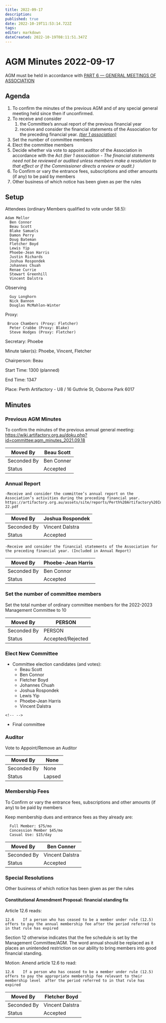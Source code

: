 ```yaml
---
title: 2022-09-17
description: 
published: true
date: 2022-10-19T11:53:14.722Z
tags: 
editor: markdown
dateCreated: 2022-10-19T08:11:51.347Z
---
```


# AGM Minutes 2022-09-17

AGM must be held in accordance with [PART 6 — GENERAL MEETINGS OF ASSOCIATION](https://wiki.artifactory.org.au/doku.php?id=constitution#annual_general_meeting)

## Agenda

1.  To confirm the minutes of the previous AGM and of any special general meeting held since then if unconfirmed.
2.  To receive and consider
    1.  the Committee’s annual report of the previous financial year
    2.  receive and consider the financial statements of the Association for the preceding financial year. *[(tier 1 association)](https://www.commerce.wa.gov.au/publications/financial-reporting-under-new-associations-law)*
3.  Set the number of committee members
4.  Elect the committee members
5.  Decide whether via vote to appoint auditor of the Association in accordance with the Act *(tier 1 association - The financial statements need not be reviewed or audited unless members make a resolution to that effect or if the Commissioner directs a review or audit.)*
6.  To Confirm or vary the entrance fees, subscriptions and other amounts (if any) to be paid by members
7.  Other business of which notice has been given as per the rules

## Setup

Attendees (ordinary Members qualified to vote under 58.5):

    Adam Mellor
      Ben Connor
      Beau Scott
      Blake Samuels
      Damon Perry
      Doug Bateman
      Fletcher Boyd
      Lewis Yip
      Phoebe-Jean Harris
      Justin Richards
      Joshua Rospondek
      Johannes Chuah
      Renae Currie
      Stewart Greenhill
      Vincent Dalstra
      

Observing

      Guy Longhorn
      Nick Bannon
      Douglas McMahlon-Winter

Proxy:

     Bruce Chambers (Proxy: Fletcher)
      Peter Crabbe (Proxy: Blake)
      Steve Hodges (Proxy: Fletcher)

Secretary: Phoebe

Minute taker(s): Phoebe, Vincent, Fletcher

Chairperson: Beau

Start Time: 1300 (planned)

End Time: 1347

Place: Perth Artifactory - U8 / 16 Guthrie St, Osborne Park 6017

## Minutes

### Previous AGM Minutes

To confirm the minutes of the previous annual general meeting: <https://wiki.artifactory.org.au/doku.php?id=committee:agm_minutes_2021.09.18>

| Moved By    | Beau Scott |
|-------------|------------|
| Seconded By | Ben Conner |
| Status      | Accepted   |

### Annual Report

    -Receive and consider the committee’s annual report on the Association’s activities during the preceding financial year. https://artifactory.org.au/assets/site/reports/Perth%20Artifactory%20Inc%20Annual%20Report%202021-22.pdf

| Moved By    | Joshua Rospondek |
|-------------|------------------|
| Seconded By | Vincent Dalstra  |
| Status      | Accepted         |

    -Receive and consider the financial statements of the Association for the preceding financial year. (Included in Annual Report)

| Moved By    | Phoebe-Jean Harris |
|-------------|--------------------|
| Seconded By | Ben Connor         |
| Status      | Accepted           |

### Set the number of committee members

Set the total number of ordinary committee members for the 2022-2023 Management Committee to 10

| Moved By    | PERSON            |
|-------------|-------------------|
| Seconded By | PERSON            |
| Status      | Accepted/Rejected |

### Elect New Committee

-   Committee election candidates (and votes):
    -   Beau Scott
    -   Ben Connor
    -   Fletcher Boyd
    -   Johannes Chuah
    -   Joshua Rospondek
    -   Lewis Yip
    -   Phoebe-Jean Harris
    -   Vincent Dalstra

```{=html}
<!-- -->
```
-   Final committee

### Auditor

Vote to Appoint/Remove an Auditor

| Moved By    | None   |
|-------------|--------|
| Seconded By | None   |
| Status      | Lapsed |

### Membership Fees

To Confirm or vary the entrance fees, subscriptions and other amounts (if any) to be paid by members

Keep membership dues and entrance fees as they already are:

      Full Member: $75/mo
      Concession Member $45/mo
      Casual Use: $15/day

| Moved By    | Ben Conner      |
|-------------|-----------------|
| Seconded By | Vincent Dalstra |
| Status      | Accepted        |

### Special Resolutions

Other business of which notice has been given as per the rules

#### Constitutional Amendment Proposal: financial standing fix

Article 12.6 reads:

    12.6    If a person who has ceased to be a member under rule (12.5) offers to pay the annual membership fee after the period referred to in that rule has expired

Section 12 otherwise indicates that the fee schedule is set by the Management Committee/AGM. The word annual should be replaced as it places an unintended restriction on our ability to bring members into good financial standing.

Motion: Amend article 12.6 to read:

    12.6    If a person who has ceased to be a member under rule (12.5) offers to pay the appropriate membership fee relevant to their membership level  after the period referred to in that rule has expired

| Moved By    | Fletcher Boyd   |
|-------------|-----------------|
| Seconded By | Vincent Dalstra |
| Status      | Accepted        |
